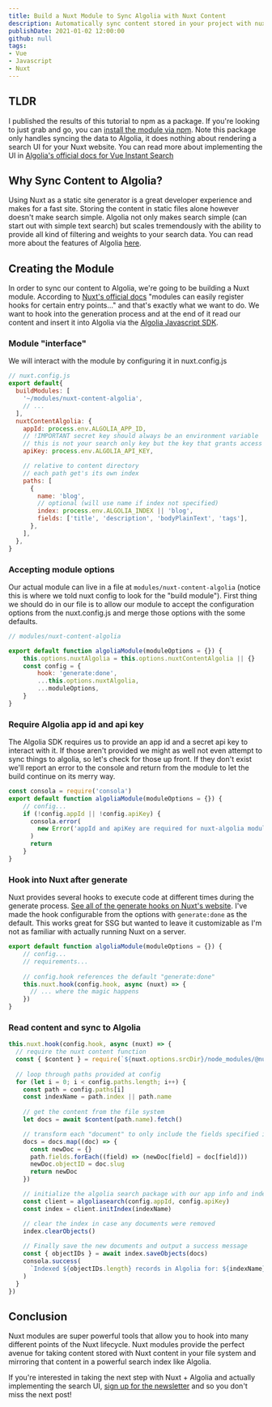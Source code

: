 ```yaml
---
title: Build a Nuxt Module to Sync Algolia with Nuxt Content
description: Automatically sync content stored in your project with nuxt content to an Algolia index. This allows you to manage your content in your repo while providing powerful search capabilities to your site users.
publishDate: 2021-01-02 12:00:00
github: null
tags:
- Vue
- Javascript
- Nuxt
---
```


## TLDR
I published the results of this tutorial to npm as a package. If you're looking to just grab and go, you can [install the module via npm](https://www.npmjs.com/package/nuxt-content-algolia). Note this package only handles syncing the data to Algolia, it does nothing about rendering a search UI for your Nuxt website. You can read more about implementing the UI in [Algolia's official docs for Vue Instant Search](https://www.algolia.com/doc/guides/building-search-ui/what-is-instantsearch/vue/)

## Why Sync Content to Algolia?
Using Nuxt as a static site generator is a great developer experience and makes for a fast site. Storing the content in static files alone however doesn't make search simple. Algolia not only makes search simple (can start out with simple text search) but scales tremendously with the ability to provide all kind of filtering and weights to your search data. You can read more about the features of Algolia [here](https://www.algolia.com/products/search/).

## Creating the Module
In order to sync our content to Algolia, we're going to be building a Nuxt module. According to [Nuxt's official docs](https://nuxtjs.org/docs/2.x/directory-structure/modules/) "modules can easily register hooks for certain entry points..." and that's exactly what we want to do. We want to hook into the generation process and at the end of it read our content and insert it into Algolia via the [Algolia Javascript SDK](https://www.npmjs.com/package/algoliasearch). 

### Module "interface"
We will interact with the module by configuring it in nuxt.config.js
```javascript
// nuxt.config.js
export default{
  buildModules: [
    '~/modules/nuxt-content-algolia',
    // ...
  ],
  nuxtContentAlgolia: {
    appId: process.env.ALGOLIA_APP_ID,
    // !IMPORTANT secret key should always be an environment variable
    // this is not your search only key but the key that grants access to modify the index
    apiKey: process.env.ALGOLIA_API_KEY,

    // relative to content directory
    // each path get's its own index
    paths: [
      {
        name: 'blog',
        // optional (will use name if index not specified)
        index: process.env.ALGOLIA_INDEX || 'blog',
        fields: ['title', 'description', 'bodyPlainText', 'tags'],
      },
    ],
  },
}
```

### Accepting module options
Our actual module can live in a file at `modules/nuxt-content-algolia` (notice this is where we told nuxt config to look for the "build module"). First thing we should do in our file is to allow our module to accept the configuration options from the nuxt.config.js and merge those options with the some defaults.
```javascript
// modules/nuxt-content-algolia

export default function algoliaModule(moduleOptions = {}) {
    this.options.nuxtAlgolia = this.options.nuxtContentAlgolia || {}
    const config = {
        hook: 'generate:done',
        ...this.options.nuxtAlgolia,
        ...moduleOptions,
    }
}
```

### Require Algolia app id and api key
The Algolia SDK requires us to provide an app id and a secret api key to interact with it. If those aren't provided we might as well not even attempt to sync things to algolia, so let's check for those up front. If they don't exist we'll report an error to the console and return from the module to let the build continue on its merry way.
```javascript
const consola = require('consola')
export default function algoliaModule(moduleOptions = {}) {
    // config...
    if (!config.appId || !config.apiKey) {
      consola.error(
        new Error('appId and apiKey are required for nuxt-algolia module')
      )
      return
    }
}
```

### Hook into Nuxt after generate
Nuxt provides several hooks to execute code at different times during the generate process. [See all of the generate hooks on Nuxt's website](https://nuxtjs.org/docs/2.x/internals-glossary/internals-generator/). I've made the hook configurable from the options with `generate:done` as the default. This works great for SSG but wanted to leave it customizable as I'm not as familiar with actually running Nuxt on a server.

```javascript
export default function algoliaModule(moduleOptions = {}) {
    // config...
    // requirements...
  
    // config.hook references the default "generate:done"
    this.nuxt.hook(config.hook, async (nuxt) => {
      // ... where the magic happens
    })
}
```

### Read content and sync to Algolia
```javascript
this.nuxt.hook(config.hook, async (nuxt) => {
  // require the nuxt content function
  const { $content } = require(`${nuxt.options.srcDir}/node_modules/@nuxt/content`)
  
  // loop through paths provided at config
  for (let i = 0; i < config.paths.length; i++) {
    const path = config.paths[i]
    const indexName = path.index || path.name
    
    // get the content from the file system
    let docs = await $content(path.name).fetch()

    // transform each "document" to only include the fields specified in the config 
    docs = docs.map((doc) => {
      const newDoc = {}
      path.fields.forEach((field) => (newDoc[field] = doc[field]))
      newDoc.objectID = doc.slug
      return newDoc
    })

    // initialize the algolia search package with our app info and index name
    const client = algoliasearch(config.appId, config.apiKey)
    const index = client.initIndex(indexName)

    // clear the index in case any documents were removed
    index.clearObjects()
    
    // Finally save the new documents and output a success message
    const { objectIDs } = await index.saveObjects(docs)
    consola.success(
      `Indexed ${objectIDs.length} records in Algolia for: ${indexName}`
    )
  }
})
```

## Conclusion
Nuxt modules are super powerful tools that allow you to hook into many different points of the Nuxt lifecycle. Nuxt modules provide the perfect avenue for taking content stored with Nuxt content in your file system and mirroring that content in a powerful search index like Algolia.

If you're interested in taking the next step with Nuxt + Algolia and actually implementing the search UI, [sign up for the newsletter](#newsletter) and so you don't miss the next post!
